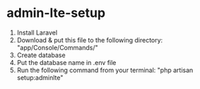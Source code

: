 # admin-lte-setup

1. Install Laravel
2. Download & put this file to the following directory:
"app/Console/Commands/"
3. Create database
4. Put the database name in .env file
5. Run the following command from your terminal:
   "php artisan setup:adminlte"
